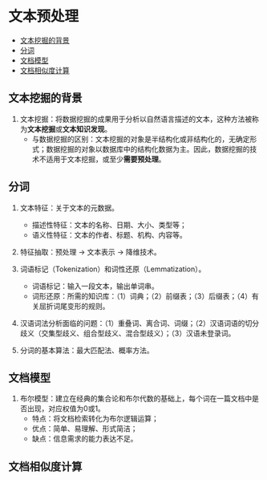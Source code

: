 # 文本预处理

- [文本挖掘的背景](#文本挖掘的背景)
- [分词](#分词)
- [文档模型](#文档模型)
- [文档相似度计算](#文档相似度计算)

## 文本挖掘的背景

1. 文本挖掘：将数据挖掘的成果用于分析以自然语言描述的文本，这种方法被称为**文本挖掘**或**文本知识发现**。
    - 与数据挖掘的区别：文本挖掘的对象是半结构化或非结构化的，无确定形式；数据挖掘的对象以数据库中的结构化数据为主。因此，数据挖掘的技术不适用于文本挖掘，或至少**需要预处理**。

## 分词

1. 文本特征：关于文本的元数据。
    - 描述性特征：文本的名称、日期、大小、类型等；
    - 语义性特征：文本的作者、标题、机构、内容等。

2. 特征抽取：预处理 -> 文本表示 -> 降维技术。

3. 词语标记（Tokenization）和词性还原（Lemmatization）。
    - 词语标记：输入一段文本，输出单词串。
    - 词形还原：所需的知识库：（1）词典；（2）前缀表；（3）后缀表；（4）有关屈折词尾变形的规则。

4. 汉语词法分析面临的问题：（1）重叠词、离合词、词缀；（2）汉语词语的切分歧义（交集型歧义、组合型歧义、混合型歧义）；（3）汉语未登录词。

5. 分词的基本算法：最大匹配法、概率方法。

## 文档模型

1. 布尔模型：建立在经典的集合论和布尔代数的基础上，每个词在一篇文档中是否出现，对应权值为0或1。
    - 特点：将文档检索转化为布尔逻辑运算；
    - 优点：简单、易理解、形式简洁；
    - 缺点：信息需求的能力表达不足。

## 文档相似度计算